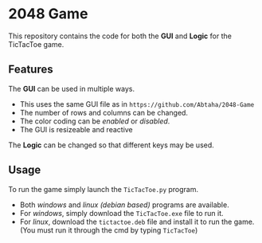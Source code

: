 # 2048 Game

This repository contains the code for both the **GUI** and **Logic** for the TicTacToe game.

## Features

The **GUI** can be used in multiple ways.

- This uses the same GUI file as in `https://github.com/Abtaha/2048-Game`
- The number of rows and columns can be changed.
- The color coding can be *enabled* or *disabled*.
- The GUI is resizeable and reactive

The **Logic** can be changed so that different keys may be used.

## Usage

To run the game simply launch the `TicTacToe.py` program.

- Both *windows* and *linux (debian based)* programs are available.
- For *windows*, simply download the `TicTacToe.exe` file to run it.
- For *linux*, download the `tictactoe.deb` file and install it to run the game. (You must run it through the cmd by typing `TicTacToe`)